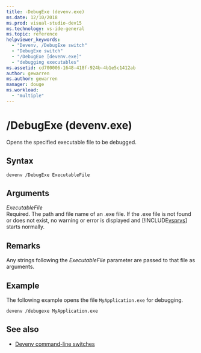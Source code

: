 ```yaml
---
title: -DebugExe (devenv.exe)
ms.date: 12/10/2018
ms.prod: visual-studio-dev15
ms.technology: vs-ide-general
ms.topic: reference
helpviewer_keywords:
  - "Devenv, /DebugExe switch"
  - "DebugExe switch"
  - "/DebugExe [devenv.exe]"
  - "debugging executables"
ms.assetid: cd700006-1648-418f-924b-4b1e5c1412ab
author: gewarren
ms.author: gewarren
manager: douge
ms.workload:
  - "multiple"
---
```

# /DebugExe (devenv.exe)

Opens the specified executable file to be debugged.

## Syntax

```shell
devenv /DebugExe ExecutableFile
```

## Arguments

*ExecutableFile*<br/>
Required. The path and file name of an .exe file. If the .exe file is not found or does not exist, no warning or error is displayed and [!INCLUDE[vsprvs](../../code-quality/includes/vsprvs_md.md)] starts normally.

## Remarks

Any strings following the *ExecutableFile* parameter are passed to that file as arguments.

## Example

The following example opens the file `MyApplication.exe` for debugging.

```shell
devenv /debugexe MyApplication.exe
```

## See also

- [Devenv command-line switches](../../ide/reference/devenv-command-line-switches.md)